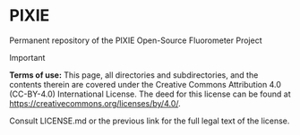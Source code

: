 # PIXIE
Permanent repository of the PIXIE Open-Source Fluorometer Project




> [!IMPORTANT]
> **Terms of use:** This page, all directories and subdirectories, and the contents therein are covered under the Creative Commons Attribution 4.0 (CC-BY-4.0) International License. The deed for this license can be found at https://creativecommons.org/licenses/by/4.0/.
>
> Consult LICENSE.md or the previous link for the full legal text of the license.
